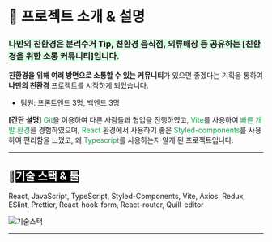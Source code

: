 # 📌 프로젝트 소개 & 설명

### <span style='background-color:#dcffe4'>나만의 친환경은 분리수거 Tip, 친환경 음식점, 의류매장 등 공유하는 [친환경을 위한 소통 커뮤니티]입니다.</span>

**친환경을 위해 여러 방면으로 소통할 수 있는 커뮤니티**가 있으면 좋겠다는 기획을 통하여 **나만의 친환경** 프로젝트를 시작하게 되었습니다.

- 팀원: 프론트엔드 3명, 백엔드 3명

**[간단 설명]**
<span style='color:#16a34a'>Git</span>을 이용하여 다른 사람들과 협업을 진행하였고, <span style='color:#16a34a'>Vite</span>를 사용하여 <span style='color:#16a34a'>빠른 개발 환경</span>을 경험하였으며, <span style='color:#16a34a'>React</span> 환경에서 사용하기 좋은 <span style='color:#16a34a'>Styled-components</span>를 사용하여 편리함을 느꼈고, 왜 <span style='color:#16a34a'>Typescript</span>를 사용하는지 알게 된 프로젝트입니다.

---

## 📁<span style='background-color:black; color:white'>기술 스택 & 툴</span>

React, JavaScript, TypeScript, Styled-Components, Vite, Axios, Redux, ESlint, Prettier, React-hook-form, React-router, Quill-editor

<img src='/images/projects/myecostory/readmemd/skill.png' alt='기술스택' />

---
